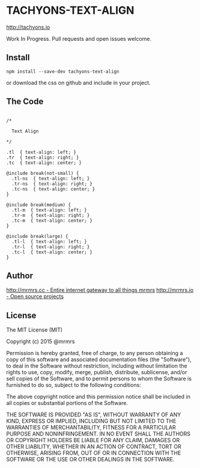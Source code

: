 # TACHYONS-TEXT-ALIGN

http://tachyons.io

Work In Progress. Pull requests and open issues welcome.

## Install
```
npm install --save-dev tachyons-text-align
```
or download the css on github and include in your project.

## The Code
```

/*

  Text Align

*/

.tl  { text-align: left; }
.tr  { text-align: right; }
.tc  { text-align: center; }

@include break(not-small) {
  .tl-ns  { text-align: left; }
  .tr-ns  { text-align: right; }
  .tc-ns  { text-align: center; }
}

@include break(medium) {
  .tl-m  { text-align: left; }
  .tr-m  { text-align: right; }
  .tc-m  { text-align: center; }
}

@include break(large) {
  .tl-l  { text-align: left; }
  .tr-l  { text-align: right; }
  .tc-l  { text-align: center; }
}
```

## Author

[http://mrmrs.cc - Entire internet gateway to all things mrmrs](http://mrmrs.cc)
[http://mrmrs.io - Open source projects](http://mrmrs.io)

## License

The MIT License (MIT)

Copyright (c) 2015 @mrmrs

Permission is hereby granted, free of charge, to any person obtaining a copy
of this software and associated documentation files (the "Software"), to deal
in the Software without restriction, including without limitation the rights
to use, copy, modify, merge, publish, distribute, sublicense, and/or sell
copies of the Software, and to permit persons to whom the Software is
furnished to do so, subject to the following conditions:

The above copyright notice and this permission notice shall be included in
all copies or substantial portions of the Software.

THE SOFTWARE IS PROVIDED "AS IS", WITHOUT WARRANTY OF ANY KIND, EXPRESS OR
IMPLIED, INCLUDING BUT NOT LIMITED TO THE WARRANTIES OF MERCHANTABILITY,
FITNESS FOR A PARTICULAR PURPOSE AND NONINFRINGEMENT. IN NO EVENT SHALL THE
AUTHORS OR COPYRIGHT HOLDERS BE LIABLE FOR ANY CLAIM, DAMAGES OR OTHER
LIABILITY, WHETHER IN AN ACTION OF CONTRACT, TORT OR OTHERWISE, ARISING FROM,
OUT OF OR IN CONNECTION WITH THE SOFTWARE OR THE USE OR OTHER DEALINGS IN
THE SOFTWARE.

